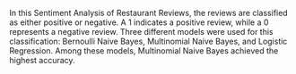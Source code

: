 In this Sentiment Analysis of Restaurant Reviews, the reviews are classified as either positive or negative. A 1 indicates a positive review, while a 0 represents a negative review. Three different models were used for this classification: Bernoulli Naive Bayes, Multinomial Naive Bayes, and Logistic Regression. Among these models, Multinomial Naive Bayes achieved the highest accuracy.
